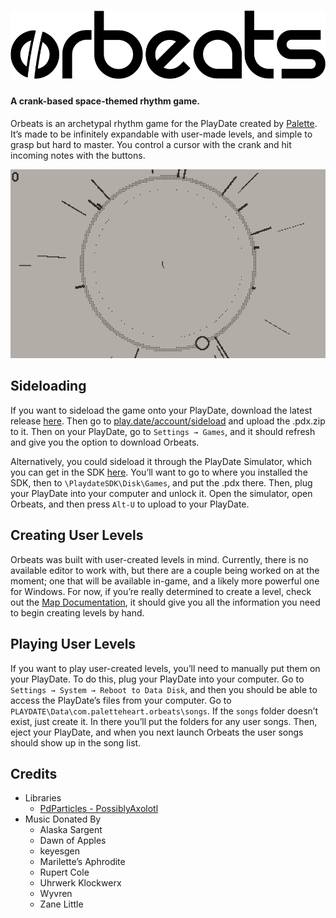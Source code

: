 # ![Orbeats](images/logo.png)
#### A crank-based space-themed rhythm game.

Orbeats is an archetypal rhythm game for the PlayDate created by [Palette](https://github.com/paletteheart). It’s made to be infinitely expandable with user-made levels, and simple to grasp but hard to master. You control a cursor with the crank and hit incoming notes with the buttons.


![A preview of the gameplay.](images/preview.gif)

## Sideloading
If you want to sideload the game onto your PlayDate, download the latest release [here](https://github.com/paletteheart/Orbeats/releases). Then go to [play.date/account/sideload](https://play.date/account/sideload) and upload the .pdx.zip to it. Then on your PlayDate, go to `Settings → Games`, and it should refresh and give you the option to download Orbeats.

Alternatively, you could sideload it through the PlayDate Simulator, which you can get in the SDK [here](https://play.date/dev/). You’ll want to go to where you installed the SDK, then to `\PlaydateSDK\Disk\Games`, and put the .pdx there. Then, plug your PlayDate into your computer and unlock it. Open the simulator, open Orbeats, and then press `Alt-U` to upload to your PlayDate.

## Creating User Levels
Orbeats was built with user-created levels in mind. Currently, there is no available editor to work with, but there are a couple being worked on at the moment; one that will be available in-game, and a likely more powerful one for Windows.
For now, if you’re really determined to create a level, check out the [Map Documentation](https://github.com/paletteheart/Orbeats/blob/main/Map%20Documentation.md), it should give you all the information you need to begin creating levels by hand.

## Playing User Levels
If you want to play user-created levels, you’ll need to manually put them on your PlayDate. To do this, plug your PlayDate into your computer. Go to `Settings → System → Reboot to Data Disk`, and then you should be able to access the PlayDate’s files from your computer. Go to `PLAYDATE\Data\com.paletteheart.orbeats\songs`. If the `songs` folder doesn’t exist, just create it. In there you’ll put the folders for any user songs. Then, eject your PlayDate, and when you next launch Orbeats the user songs should show up in the song list.

## Credits
- Libraries
	- [PdParticles - PossiblyAxolotl](https://github.com/PossiblyAxolotl/pdParticles)
- Music Donated By
	- Alaska Sargent
	- Dawn of Apples
	- keyesgen
	- Marilette’s Aphrodite
	- Rupert Cole
	- Uhrwerk Klockwerx
	- Wyvren
	- Zane Little